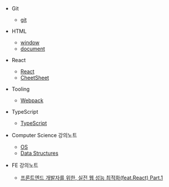 - Git

  - [git](docs/git.md)

- HTML

  - [window](docs/window.md)
  - [document](docs/document.md)

- React

  - [React](docs/react.md)
  - [CheetSheet](docs/reactcs.md)

- Tooling

  - [Webpack](docs/webpack.md)

- TypeScript

  - [TypeScript](docs/typescript.md)

- Computer Science 강의노트

  - [OS](docs/os.md)
  - [Data Structures](docs/data-structures.md)

- FE 강의노트

  - [프론트엔드 개발자를 위한, 실전 웹 성능 최적화(feat.React) Part.1](lecture/20211129.md)

